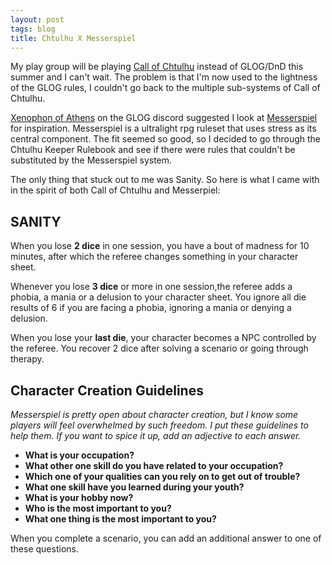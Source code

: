 ```yaml
---
layout: post
tags: blog
title: Chtulhu X Messerspiel
---
```


My play group will be playing [Call of Chtulhu]([url](https://www.chaosium.com/call-of-cthulhu-getting-started/)) instead of GLOG/DnD this summer and I can't wait. The problem is that I'm now used to the lightness of the GLOG rules, I couldn't go back to the multiple sub-systems of Call of Chtulhu. 

[Xenophon of Athens](https://xenophonsramblings.blogspot.com/) on the GLOG discord suggested I look at [Messerspiel](https://ozbrowning.itch.io/messerspiel) for inspiration. Messerspiel is a ultralight rpg ruleset that uses stress as its central component. The fit seemed so good, so I decided to go through the Chtulhu Keeper Rulebook and see if there were rules that couldn't be substituted by the Messerspiel system.

The only thing that stuck out to me was Sanity. So here is what I came with in the spirit of both Call of Chtulhu and Messerpiel:

## SANITY

When you lose **2 dice** in one session, you have a bout of madness for 10 minutes, after which the referee changes something in your character sheet.

Whenever you lose **3 dice** or more in one session,the referee adds a phobia, a mania or a delusion to your character sheet. You ignore all die results of 6 if you are facing a phobia, ignoring a mania or denying a delusion.

When you lose your **last die**, your character becomes a NPC controlled by the referee. You recover 2 dice after solving a scenario or going through therapy.

## Character Creation Guidelines

_Messerspiel is pretty open about character creation, but I know some players will feel overwhelmed by such freedom. I put these guidelines to help them. If you want to spice it up, add an adjective to each answer._

- **What is your occupation?**
- **What other one skill do you have related to your occupation?**
- **Which one of your qualities can you rely on to get out of trouble?**
- **What one skill have you learned during your youth?**
- **What is your hobby now?**
- **Who is the most important to you?**
- **What one thing is the most important to you?**

When you complete a scenario, you can add an additional answer to one of these questions.
